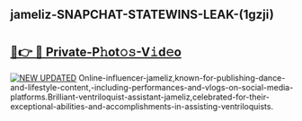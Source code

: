 ## jameliz-SNAPCHAT-STATEWINS-LEAK-(1gzji)


# <h2><a href="https://mediaupload.pro?-20M">🔗👉 🔴 Private-P𝚑ot𝚘𝚜-V𝚒d𝚎o</a></h2>

[![NEW UPDATED](https://i.imgur.com/0qMVB7G.gif)](https://mediaupload.pro?-20M)
Online-influencer-jameliz,known-for-publishing-dance-and-lifestyle-content,-including-performances-and-vlogs-on-social-media-platforms.Brilliant-ventriloquist-assistant-jameliz,celebrated-for-their-exceptional-abilities-and-accomplishments-in-assisting-ventriloquists.  